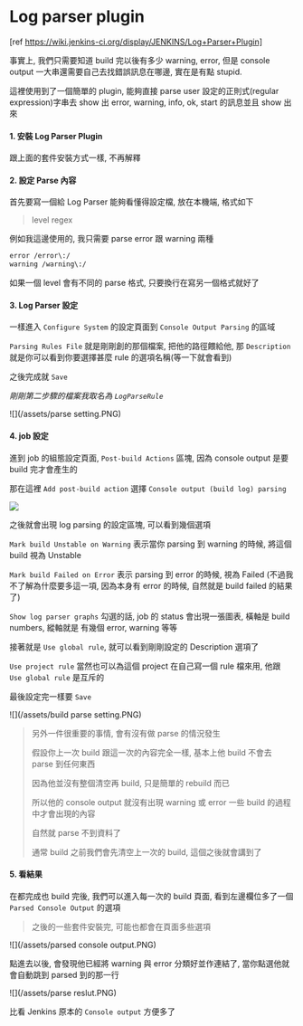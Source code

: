 Log parser plugin
====

[ref https://wiki.jenkins-ci.org/display/JENKINS/Log+Parser+Plugin]

事實上, 我們只需要知道 build 完以後有多少 warning, error, 但是 console output 一大串還需要自己去找錯誤訊息在哪邊, 實在是有點 stupid.

這裡使用到了一個簡單的 plugin, 能夠直接 parse user 設定的正則式(regular expression)字串去 show 出 error, warning, info, ok, start 的訊息並且 show 出來

#### 1. 安裝 Log Parser Plugin

跟上面的套件安裝方式一樣, 不再解釋

#### 2. 設定 Parse 內容

首先要寫一個給 Log Parser 能夠看懂得設定檔, 放在本機端, 格式如下

> level regex

例如我這邊使用的, 我只需要 parse error 跟 warning 兩種
```bash
error /error\:/
warning /warning\:/
```

如果一個 level 會有不同的 parse 格式, 只要換行在寫另一個格式就好了

#### 3. Log Parser 設定

一樣進入 ```Configure System``` 的設定頁面到 ```Console Output Parsing``` 的區域

```Parsing Rules File``` 就是剛剛創的那個檔案, 把他的路徑餵給他, 那 ```Description``` 就是你可以看到你要選擇甚麼 rule 的選項名稱(等一下就會看到)

之後完成就 ```Save```

_剛剛第二步驟的檔案我取名為 ```LogParseRule```_

![](/assets/parse setting.PNG)

#### 4. job 設定

進到 job 的組態設定頁面, ```Post-build Actions``` 區塊, 因為 console output 是要 build 完才會產生的

那在這裡 ```Add post-build action``` 選擇 ```Console output (build log) parsing```

![](/assets/postbuildstep.PNG)

之後就會出現 log parsing 的設定區塊, 可以看到幾個選項

```Mark build Unstable on Warning``` 表示當你 parsing 到 warning 的時候, 將這個 build 視為 Unstable

```Mark build Failed on Error``` 表示 parsing 到 error 的時候, 視為 Failed (不過我不了解為什麼要多這一項, 因為本身有 error 的時候, 自然就是 build failed  的結果了)

```Show log parser graphs``` 勾選的話, job 的 status 會出現一張圖表, 橫軸是 build numbers, 縱軸就是 有幾個 error, warning 等等

接著就是 ```Use global rule```, 就可以看到剛剛設定的 Description 選項了

```Use project rule``` 當然也可以為這個 project 在自己寫一個 rule 檔來用, 他跟 ```Use global rule``` 是互斥的

最後設定完一樣要 ```Save```

![](/assets/build parse setting.PNG)

> 另外一件很重要的事情, 會有沒有做 parse 的情況發生
>
> 假設你上一次 build 跟這一次的內容完全一樣, 基本上他 build 不會去 parse 到任何東西
>
> 因為他並沒有整個清空再 build, 只是簡單的 rebuild 而已
>
> 所以他的 console output 就沒有出現 warning 或 error 一些 build 的過程中才會出現的內容
>
> 自然就 parse 不到資料了
>
> 通常 build 之前我們會先清空上一次的 build, 這個之後就會講到了

#### 5. 看結果

在都完成也 build 完後, 我們可以進入每一次的 build 頁面, 看到左邊欄位多了一個 ```Parsed Console Output``` 的選項

> 之後的一些套件安裝完, 可能也都會在頁面多些選項

![](/assets/parsed console output.PNG)

點進去以後, 會發現他已經將 warning 與 error 分類好並作連結了, 當你點選他就會自動跳到 parsed 到的那一行

![](/assets/parse reslut.PNG)

比看 Jenkins 原本的 ```Console output``` 方便多了